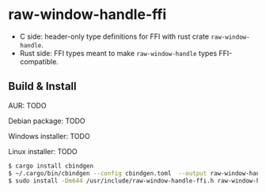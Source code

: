 # raw-window-handle-ffi

- C side: header-only type definitions for FFI with rust crate `raw-window-handle`.
- Rust side: FFI types meant to make `raw-window-handle` types FFI-compatible.

## Build & Install

AUR: TODO

Debian package: TODO

Windows installer: TODO

Linux installer: TODO

```bash
$ cargo install cbindgen
$ ~/.cargo/bin/cbindgen --config cbindgen.toml  --output raw-window-handle-ffi.h
$ sudo install -Dm644 /usr/include/raw-window-handle-ffi.h raw-window-handle-ffi.h
```
